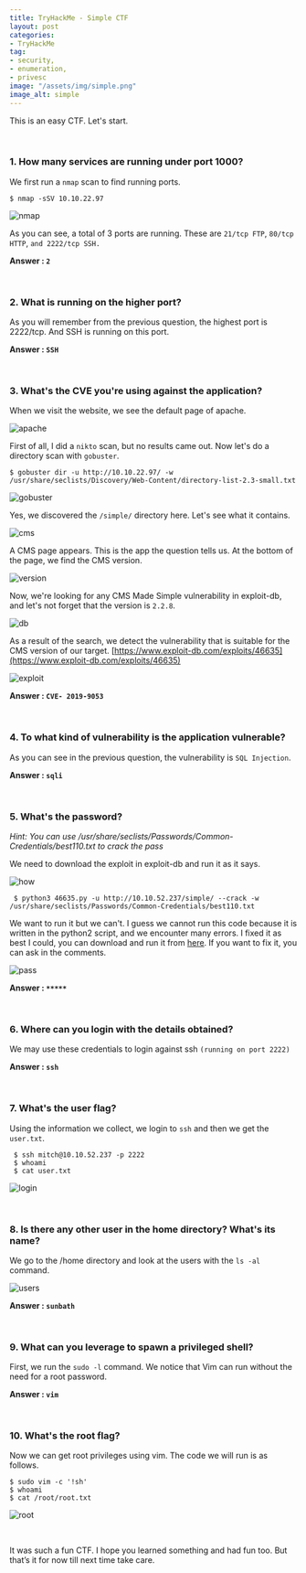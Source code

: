 ```yaml
---
title: TryHackMe - Simple CTF
layout: post
categories:
- TryHackMe
tag:
- security,
- enumeration,
- privesc
image: "/assets/img/simple.png"
image_alt: simple
---
```


This is an easy CTF. Let's start. 

<br>

### 1. How many services are running under port 1000?

We first run a `nmap` scan to find running ports.

```
$ nmap -sSV 10.10.22.97
```
![nmap](/assets/img/tryhackme/simple_ctf/nmap.png)

As you can see, a total of 3 ports are running. These are `21/tcp FTP`, `80/tcp HTTP`, `and 2222/tcp SSH.`

**Answer : `2`**

<br>

### 2. What is running on the higher port?

As you will remember from the previous question, the highest port is 2222/tcp. And SSH is running on this port.

**Answer : `SSH`**

<br>

### 3. What's the CVE you're using against the application? 

When we visit the website, we see the default page of apache.

![apache](/assets/img/tryhackme/simple_ctf/apache.png)

First of all, I did a `nikto` scan, but no results came out. Now let's do a directory scan with `gobuster`.

```
$ gobuster dir -u http://10.10.22.97/ -w /usr/share/seclists/Discovery/Web-Content/directory-list-2.3-small.txt
```

![gobuster](/assets/img/tryhackme/simple_ctf/gobuster.png)

Yes, we discovered the `/simple/` directory here. Let's see what it contains.

![cms](/assets/img/tryhackme/simple_ctf/cms.png)

A CMS page appears. This is the app the question tells us.
At the bottom of the page, we find the CMS version. 

![version](/assets/img/tryhackme/simple_ctf/version.png)

Now, we're looking for any CMS Made Simple vulnerability in exploit-db, and let's not forget that the version is `2.2.8`.

![db](/assets/img/tryhackme/simple_ctf/db.png)

As a result of the search, we detect the vulnerability that is suitable for the CMS version of our target. 
[https://www.exploit-db.com/exploits/46635](https://www.exploit-db.com/exploits/46635)

![exploit](/assets/img/tryhackme/simple_ctf/exploit.png)

**Answer : `CVE- 2019-9053 `**

<br>

### 4. To what kind of vulnerability is the application vulnerable?

As you can see in the previous question, the vulnerability is `SQL Injection`.

**Answer : `sqli`**

<br>

### 5. What's the password?

_Hint: You can use /usr/share/seclists/Passwords/Common-Credentials/best110.txt to crack the pass_

We need to download the exploit in exploit-db and run it as it says.

![how](/assets/img/tryhackme/simple_ctf/how.png)

```
 $ python3 46635.py -u http://10.10.52.237/simple/ --crack -w /usr/share/seclists/Passwords/Common-Credentials/best110.txt
```

We want to run it but we can't. I guess we cannot run this code because it is written in the python2 script, and we encounter many errors. I fixed it as best I could, you can download and run it from [here](/assets/img/tryhackme/simple_ctf/46635.py). If you want to fix it, you can ask in the comments.

![pass](/assets/img/tryhackme/simple_ctf/pass.png)

**Answer : `*****`**

<br>

### 6. Where can you login with the details obtained?

We may use these credentials to login against ssh `(running on port 2222)`

**Answer : `ssh`**

<br>

### 7. What's the user flag?

Using the information we collect, we login to `ssh` and then we get the `user.txt`. 

```
 $ ssh mitch@10.10.52.237 -p 2222
 $ whoami
 $ cat user.txt
```
![login](/assets/img/tryhackme/simple_ctf/login.png)

<br>

### 8. Is there any other user in the home directory? What's its name?

We go to the /home directory and look at the users with the `ls -al` command.

![users](/assets/img/tryhackme/simple_ctf/users.png)

**Answer : `sunbath`**

<br>

### 9. What can you leverage to spawn a privileged shell?

First, we run the `sudo -l` command. We notice that Vim can run without the need for a root password.

**Answer : `vim`**

<br>

### 10. What's the root flag?

Now we can get root privileges using vim. The code we will run is as follows.

```
$ sudo vim -c '!sh'
$ whoami
$ cat /root/root.txt
```
![root](/assets/img/tryhackme/simple_ctf/root.png)

<br>

It was such a fun CTF. I hope you learned something and had fun too. But that’s it for now till next time take care.

<br>
